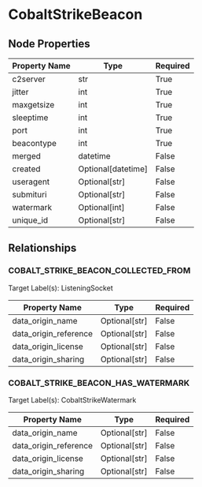 # CobaltStrikeBeacon

## Node Properties

| Property Name | Type | Required |
| ------------- | ---- | -------- |
| c2server | str | True |
| jitter | int | True |
| maxgetsize | int | True |
| sleeptime | int | True |
| port | int | True |
| beacontype | int | True |
| merged | datetime | False |
| created | Optional[datetime] | False |
| useragent | Optional[str] | False |
| submituri | Optional[str] | False |
| watermark | Optional[int] | False |
| unique_id | Optional[str] | False |

## Relationships

### COBALT_STRIKE_BEACON_COLLECTED_FROM

Target Label(s): ListeningSocket

| Property Name | Type | Required |
| ------------- | ---- | -------- |
| data_origin_name | Optional[str] | False |
| data_origin_reference | Optional[str] | False |
| data_origin_license | Optional[str] | False |
| data_origin_sharing | Optional[str] | False |



### COBALT_STRIKE_BEACON_HAS_WATERMARK

Target Label(s): CobaltStrikeWatermark

| Property Name | Type | Required |
| ------------- | ---- | -------- |
| data_origin_name | Optional[str] | False |
| data_origin_reference | Optional[str] | False |
| data_origin_license | Optional[str] | False |
| data_origin_sharing | Optional[str] | False |